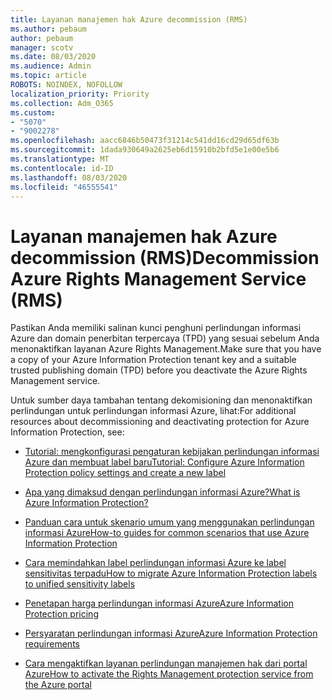 ```yaml
---
title: Layanan manajemen hak Azure decommission (RMS)
ms.author: pebaum
author: pebaum
manager: scotv
ms.date: 08/03/2020
ms.audience: Admin
ms.topic: article
ROBOTS: NOINDEX, NOFOLLOW
localization_priority: Priority
ms.collection: Adm_O365
ms.custom:
- "5070"
- "9002278"
ms.openlocfilehash: aacc6846b50473f31214c541dd16cd29d65df63b
ms.sourcegitcommit: 1dada930649a2625eb6d15910b2bfd5e1e00e5b6
ms.translationtype: MT
ms.contentlocale: id-ID
ms.lasthandoff: 08/03/2020
ms.locfileid: "46555541"
---
```

# <a name="decommission-azure-rights-management-service-rms"></a><span data-ttu-id="8a823-102">Layanan manajemen hak Azure decommission (RMS)</span><span class="sxs-lookup"><span data-stu-id="8a823-102">Decommission Azure Rights Management Service (RMS)</span></span>

<span data-ttu-id="8a823-103">Pastikan Anda memiliki salinan kunci penghuni perlindungan informasi Azure dan domain penerbitan terpercaya (TPD) yang sesuai sebelum Anda menonaktifkan layanan Azure Rights Management.</span><span class="sxs-lookup"><span data-stu-id="8a823-103">Make sure that you have a copy of your Azure Information Protection tenant key and a suitable trusted publishing domain (TPD) before you deactivate the Azure Rights Management service.</span></span>

<span data-ttu-id="8a823-104">Untuk sumber daya tambahan tentang dekomisioning dan menonaktifkan perlindungan untuk perlindungan informasi Azure, lihat:</span><span class="sxs-lookup"><span data-stu-id="8a823-104">For additional resources about decommissioning and deactivating protection for Azure Information Protection, see:</span></span>

- [<span data-ttu-id="8a823-105">Tutorial: mengkonfigurasi pengaturan kebijakan perlindungan informasi Azure dan membuat label baru</span><span class="sxs-lookup"><span data-stu-id="8a823-105">Tutorial: Configure Azure Information Protection policy settings and create a new label</span></span>](https://docs.microsoft.com/azure/information-protection/get-started/infoprotect-quick-start-tutorial)
- [<span data-ttu-id="8a823-106">Apa yang dimaksud dengan perlindungan informasi Azure?</span><span class="sxs-lookup"><span data-stu-id="8a823-106">What is Azure Information Protection?</span></span>](https://docs.microsoft.com/azure/information-protection/what-is-information-protection)
- [<span data-ttu-id="8a823-107">Panduan cara untuk skenario umum yang menggunakan perlindungan informasi Azure</span><span class="sxs-lookup"><span data-stu-id="8a823-107">How-to guides for common scenarios that use Azure Information Protection</span></span>](https://docs.microsoft.com/azure/information-protection/how-to-guides)  
    
- [<span data-ttu-id="8a823-108">Cara memindahkan label perlindungan informasi Azure ke label sensitivitas terpadu</span><span class="sxs-lookup"><span data-stu-id="8a823-108">How to migrate Azure Information Protection labels to unified sensitivity labels</span></span>](https://docs.microsoft.com/azure/information-protection/configure-policy-migrate-labels)  
    
- [<span data-ttu-id="8a823-109">Penetapan harga perlindungan informasi Azure</span><span class="sxs-lookup"><span data-stu-id="8a823-109">Azure Information Protection pricing</span></span>](https://azure.microsoft.com/pricing/details/information-protection)  
    
- [<span data-ttu-id="8a823-110">Persyaratan perlindungan informasi Azure</span><span class="sxs-lookup"><span data-stu-id="8a823-110">Azure Information Protection requirements</span></span>](https://docs.microsoft.com/azure/information-protection/get-started/requirements)  
    
- [<span data-ttu-id="8a823-111">Cara mengaktifkan layanan perlindungan manajemen hak dari portal Azure</span><span class="sxs-lookup"><span data-stu-id="8a823-111">How to activate the Rights Management protection service from the Azure portal</span></span>](https://docs.microsoft.com/azure/information-protection/deploy-use/activate-azure)